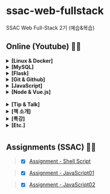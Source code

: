 # ssac-web-fullstack

SSAC Web Full-Stack 2기 (예습&복습)

## Online (Youtube) 🚴‍♀️

<details>
  <summary> <strong> [Linux & Docker] </strong> </summary>

> - [x] [Linux 01 - 리눅스 기초](https://github.com/ding-co/ssac-web-fullstack/blob/main/Note/Linux/Linux-basic/Linux01.md)

> - [ ] [Linux 02 - vi 에디터](https://github.com/ding-co/ssac-web-fullstack/blob/main/Note/Linux/Linux-basic/Linux02.md)

> - [ ] [Linux 03 - python, telnet, putty, git 설치](https://github.com/ding-co/ssac-web-fullstack/blob/main/Note/Linux/Linux-basic/Linux03.md)

> - [ ] [Linux 04 - 도커에서 리눅스 컨테이너 구동 팁](https://github.com/ding-co/ssac-web-fullstack/blob/main/Note/Linux/Linux-basic/Linux04.md)

> - [ ] [Linux 05 - Shell Script & Cron](https://github.com/ding-co/ssac-web-fullstack/blob/main/Note/Linux/Linux-basic/Linux05.md)

<br/>

> - [ ] [Docker 01 - 도커 개념](https://github.com/ding-co/ssac-web-fullstack/blob/main/Note/Docker/Docker-basic/Docker01.md)

> - [ ] [Docker 02 - 도커 설치하기](https://github.com/ding-co/ssac-web-fullstack/blob/main/Note/Docker/Docker-basic/Docker02.md)

> - [ ] [Docker 03 - 도커 기본 명령어](https://github.com/ding-co/ssac-web-fullstack/blob/main/Note/Docker/Docker-basic/Docker03.md)

> - [ ] [Docker 04 - 오라클, MySQL 설치](https://github.com/ding-co/ssac-web-fullstack/blob/main/Note/Docker/Docker-basic/Docker04.md)

<br/>

> - [x] [풀스택#1 - Linux, Cloud, Serverless 소개](https://github.com/ding-co/ssac-web-fullstack/blob/main/Note/Linux/Linux-full-stack/Linux-full-stack01.md)

> - [x] [풀스택#2 - NCP(Naver Cloud Platform) CentOS 서버 생성 및 설정](https://github.com/ding-co/ssac-web-fullstack/blob/main/Note/Linux/Linux-full-stack/Linux-full-stack02.md)

> - [x] [풀스택#3 - Linux CentOS7에 Nginx 웹서버 설치하기](https://github.com/ding-co/ssac-web-fullstack/blob/main/Note/Linux/Linux-full-stack/Linux-full-stack03.md)

> - [x] [풀스택#4 - Linux 서버에 Volta, node, pm2, python 설치](https://github.com/ding-co/ssac-web-fullstack/blob/main/Note/Linux/Linux-full-stack/Linux-full-stack04.md)

> - [x] [풀스택#5 - CentOS7에 MySQL8 설치](https://github.com/ding-co/ssac-web-fullstack/blob/main/Note/Linux/Linux-full-stack/Linux-full-stack05.md)

> - [x] [풀스택#6 - Nginx 셋팅 및 무료 HTTPS 인증서 설치](https://github.com/ding-co/ssac-web-fullstack/blob/main/Note/Linux/Linux-full-stack/Linux-full-stack06.md)

> - [x] [풀스택#7 - docker image 만들기 1](https://github.com/ding-co/ssac-web-fullstack/blob/main/Note/Linux/Linux-full-stack/Linux-full-stack07.md)

> - [x] [풀스택#8 - docker image 만들기 2](https://github.com/ding-co/ssac-web-fullstack/blob/main/Note/Linux/Linux-full-stack/Linux-full-stack08.md)

> - [x] [풀스택#9 - docker image 만들기 정리](https://github.com/ding-co/ssac-web-fullstack/blob/main/Note/Linux/Linux-full-stack/Linux-full-stack09.md)

> - [x] [풀스택#10 - Linux 명령어와 쉘 스크립트 1](https://github.com/ding-co/ssac-web-fullstack/blob/main/Note/Linux/Linux-full-stack/Linux-full-stack10.md)

> - [x] [풀스택#11 - Linux 명령어와 쉘 스크립트 2](https://github.com/ding-co/ssac-web-fullstack/blob/main/Note/Linux/Linux-full-stack/Linux-full-stack11.md)

> - [x] [풀스택#12 - 실무에서 꼭 필요한 기술 1](https://github.com/ding-co/ssac-web-fullstack/blob/main/Note/Linux/Linux-full-stack/Linux-full-stack12.md)

> - [x] [풀스택#13 - 실무에서 꼭 필요한 기술 2](https://github.com/ding-co/ssac-web-fullstack/blob/main/Note/Linux/Linux-full-stack/Linux-full-stack13.md)

<br/>

> - [x] [Tip#1 - 쉘 스크립트에 프로다운 우아한 옵션 주기](https://github.com/ding-co/ssac-web-fullstack/blob/main/Note/Linux/Linux-tip/Linux-tip01.md)

> - [x] [Tip#2 - 쉘 스크립트를 시스템 명령으로 등록](https://github.com/ding-co/ssac-web-fullstack/blob/main/Note/Linux/Linux-tip/Linux-tip02.md)

</details>

<details>

  <summary> <strong> [MySQL] </strong> </summary>

> - [x] [MySQL 01 - Database 및 User 생성](https://github.com/ding-co/ssac-web-fullstack/blob/main/Note/MySQL/MySQL-basic/MySQL01.md)

> - [x] [MySQL 02 - Table 생성, 한글 설정, Session 개념](https://github.com/ding-co/ssac-web-fullstack/blob/main/Note/MySQL/MySQL-basic/MySQL02.md)

> - [x] [MySQL 03 - Table Altering, Sample Data 자동 등록](https://github.com/ding-co/ssac-web-fullstack/blob/main/Note/MySQL/MySQL-basic/MySQL03.md)

> - [x] [MySQL 04 - Insert, Select, Update, Delete 문](https://github.com/ding-co/ssac-web-fullstack/blob/main/Note/MySQL/MySQL-basic/MySQL04.md)

> - [x] [MySQL 05 - 관계(Foreign Key)와 index의 개념](https://github.com/ding-co/ssac-web-fullstack/blob/main/Note/MySQL/MySQL-basic/MySQL05.md)

> - [x] [MySQL 06 - Join Tables 테이블 조인하기](https://github.com/ding-co/ssac-web-fullstack/blob/main/Note/MySQL/MySQL-basic/MySQL06.md)

> - [x] [MySQL 07 - 내장함수와 트랜잭션](https://github.com/ding-co/ssac-web-fullstack/blob/main/Note/MySQL/MySQL-basic/MySQL07.md)

> - [ ] [MySQL 08 - 연습문제 풀이](https://github.com/ding-co/ssac-web-fullstack/blob/main/Note/MySQL/MySQL-basic/MySQL08.md)

> - [ ] [MySQL 09 - 뷰와 트리거, UNION, @rownum](https://github.com/ding-co/ssac-web-fullstack/blob/main/Note/MySQL/MySQL-basic/MySQL09.md)

> - [ ] [MySQL 10 - Stored Function & Procedure](https://github.com/ding-co/ssac-web-fullstack/blob/main/Note/MySQL/MySQL-basic/MySQL10.md)

> - [ ] [MySQL 11 - Cursor를 이용한 프로시저 작성](https://github.com/ding-co/ssac-web-fullstack/blob/main/Note/MySQL/MySQL-basic/MySQL11.md)

> - [ ] [MySQL 12 - View, Trigger, Function, Procedure 최종 평가 문제 풀이](https://github.com/ding-co/ssac-web-fullstack/blob/main/Note/MySQL/MySQL-basic/MySQL12.md)

> - [ ] [MySQL 13 - Backup & Restore](https://github.com/ding-co/ssac-web-fullstack/blob/main/Note/MySQL/MySQL-basic/MySQL13.md)

<br/>

> - [x] [풀스택#14 - MySQL 샘플 데이터 생성](https://github.com/ding-co/ssac-web-fullstack/blob/main/Note/MySQL/MySQL-full-stack/MySQL-full-stack14.md)

> - [x] [풀스택#15 - MySQL DCL, DDL](https://github.com/ding-co/ssac-web-fullstack/blob/main/Note/MySQL/MySQL-full-stack/MySQL-full-stack15.md)

> - [x] [풀스택#16 - MySQL DML, TCL](https://github.com/ding-co/ssac-web-fullstack/blob/main/Note/MySQL/MySQL-full-stack/MySQL-full-stack16.md)

> - [ ] [풀스택#17 - Mysql View, Trigger, Function, Procedure](https://github.com/ding-co/ssac-web-fullstack/blob/main/Note/MySQL/MySQL-full-stack/MySQL-full-stack17.md)

> - [ ] [풀스택#18 - MySQL 유용한 내장 함수](https://github.com/ding-co/ssac-web-fullstack/blob/main/Note/MySQL/MySQL-full-stack/MySQL-full-stack18.md)

> - [ ] [풀스택#19 - MySQL With - CTE로 복잡한 쿼리 쉽게 코딩](https://github.com/ding-co/ssac-web-fullstack/blob/main/Note/MySQL/MySQL-full-stack/MySQL-full-stack19.md)

> - [ ] [풀스택#20 - MySQL 편리한 윈도우 함수 사용](https://github.com/ding-co/ssac-web-fullstack/blob/main/Note/MySQL/MySQL-full-stack/MySQL-full-stack20.md)

> - [ ] [풀스택#21 - MySQL JSON 데이터 타입 사용](https://github.com/ding-co/ssac-web-fullstack/blob/main/Note/MySQL/MySQL-full-stack/MySQL-full-stack21.md)

> - [x] [풀스택#22 - MySQL 데이터 모델 설계, 실무 프로젝트 시작 및 설계](https://github.com/ding-co/ssac-web-fullstack/blob/main/Note/MySQL/MySQL-full-stack/MySQL-full-stack22.md)

> - [ ] [풀스택#23 - MySQL X DevApI를 이용한 NoSQL 구현 및 채팅 데이터 모델 구성](https://github.com/ding-co/ssac-web-fullstack/blob/main/Note/MySQL/MySQL-full-stack/MySQL-full-stack23.md)

> - [ ] [풀스택#24 - MySQL 성능 향상 기법 (인덱스, Full text search, partition)](https://github.com/ding-co/ssac-web-fullstack/blob/main/Note/MySQL/MySQL-full-stack/MySQL-full-stack24.md)

> - [ ] [풀스택#25 - MySQL 실무에서 가장 중요한 기술 (백업, 복구, 이관, 리플리케이션)](https://github.com/ding-co/ssac-web-fullstack/blob/main/Note/MySQL/MySQL-full-stack/MySQL-full-stack25.md)

<br/>

> - [ ] [Tip#1 - MySQL Drop table with Foreign Key](https://github.com/ding-co/ssac-web-fullstack/blob/main/Note/MySQL/MySQL-tip/MySQL-tip01.md)

> - [ ] [Tip#2 - MySQL rollup 과 pivot](https://github.com/ding-co/ssac-web-fullstack/blob/main/Note/MySQL/MySQL-tip/MySQL-tip02.md)

> - [ ] [Tip#3 - Linux, MySQL 오라클 클라우드 무료 서버 사용하기](https://github.com/ding-co/ssac-web-fullstack/blob/main/Note/MySQL/MySQL-tip/MySQL-tip03.md)

</details>

<details>
  <summary> <strong> [Flask] </strong> </summary>

> - [x] [풀스택#26 Flask 실무 - 설치, VS Code 세팅, 디버깅, 테스트](https://github.com/ding-co/ssac-web-fullstack/blob/main/Note/Flask/Flask-full-stack/Flask-full-stack26.md)

</details>

<details>
  <summary> <strong> [Git & Github] </strong> </summary>

> - [x] [Git with Github 01 - Git 시작](https://github.com/ding-co/ssac-web-fullstack/blob/main/Note/Git&Github/Git&Github-basic/Git&Github01.md)

> - [x] [Git with Github 02 - Reset, Revert & Merge](https://github.com/ding-co/ssac-web-fullstack/blob/main/Note/Git&Github/Git&Github-basic/Git&Github02.md)

> - [x] [Git with Github 03 - Git Branch](https://github.com/ding-co/ssac-web-fullstack/blob/main/Note/Git&Github/Git&Github-basic/Git&Github03.md)

> - [x] [Git with Github 04 - 총정리](https://github.com/ding-co/ssac-web-fullstack/blob/main/Note/Git&Github/Git&Github-basic/Git&Github04.md)

<br/>

> - [ ] [풀스택#27 Git 실무 01 - rebase, fork & pull request etc.](https://github.com/ding-co/ssac-web-fullstack/blob/main/Note/Git&Github/Git&Github-full-stack/Git&Github-full-stack27.md)

> - [ ] [풀스택#28 Git 실무 02 - Git Flow 개념 및 실제 사례](https://github.com/ding-co/ssac-web-fullstack/blob/main/Note/Git&Github/Git&Github-full-stack/Git&Github-full-stack28.md)

> - [ ] [풀스택#29 Git 실무 03 - Git Trouble Shooting](https://github.com/ding-co/ssac-web-fullstack/blob/main/Note/Git&Github/Git&Github-full-stack/Git&Github-full-stack29.md)

<br/>

> - [x] [Tip#1 - Github Branch 사용법](https://github.com/ding-co/ssac-web-fullstack/blob/main/Note/Git&Github/Git&Github-tip/Git&Github-tip01.md)

</details>

<details>
  <summary> <strong> [JavaScript] </strong> </summary>

> - [x] [풀스택#1 - JS 제대로 배우기 소개](https://github.com/ding-co/ssac-web-fullstack/blob/main/Note/JavaScript/JavaScript-full-stack/JavaScript-full-stack01.md)

> - [ ] [풀스택#2 - JS VSCode 세팅, 유용한 Extension 설치, 단축키](https://github.com/ding-co/ssac-web-fullstack/blob/main/Note/JavaScript/JavaScript-full-stack/JavaScript-full-stack02.md)

> - [x] [풀스택#3 - JS 변수, 상수, 데이터 타입, 호이스팅, 스코프 체인](https://github.com/ding-co/ssac-web-fullstack/blob/main/Note/JavaScript/JavaScript-full-stack/JavaScript-full-stack03.md)

> - [ ] [풀스택#4 - 함수](https://github.com/ding-co/ssac-web-fullstack/blob/main/Note/JavaScript/JavaScript-full-stack/JavaScript-full-stack04.md)

> - [x] [풀스택#5 - 변수와 함수의 호이스팅이란?](https://github.com/ding-co/ssac-web-fullstack/blob/main/Note/JavaScript/JavaScript-full-stack/JavaScript-full-stack05.md)

> - [x] [풀스택#12 - 클래스](https://github.com/ding-co/ssac-web-fullstack/blob/main/Note/JavaScript/JavaScript-full-stack/JavaScript-full-stack12.md)

> - [ ] [풀스택#13 - 배열1](https://github.com/ding-co/ssac-web-fullstack/blob/main/Note/JavaScript/JavaScript-full-stack/JavaScript-full-stack13.md)

> - [ ] [풀스택#14 - 배열2](https://github.com/ding-co/ssac-web-fullstack/blob/main/Note/JavaScript/JavaScript-full-stack/JavaScript-full-stack14.md)

> - [x] [풀스택#15 - Number & Math](https://github.com/ding-co/ssac-web-fullstack/blob/main/Note/JavaScript/JavaScript-full-stack/JavaScript-full-stack15.md)

> - [ ] [풀스택#16 - Date](https://github.com/ding-co/ssac-web-fullstack/blob/main/Note/JavaScript/JavaScript-full-stack/JavaScript-full-stack16.md)

> - [ ] [풀스택#17 - string, 정규식](https://github.com/ding-co/ssac-web-fullstack/blob/main/Note/JavaScript/JavaScript-full-stack/JavaScript-full-stack17.md)

> - [ ] [풀스택#18 - Symbol (Enum, Iterator)](https://github.com/ding-co/ssac-web-fullstack/blob/main/Note/JavaScript/JavaScript-full-stack/JavaScript-full-stack18.md)

</details>

<details>
  <summary> <strong> [Node & Vue.js] </strong> </summary>

> - [ ] [node & vue.js #1 - node.js 시작하기](https://github.com/ding-co/ssac-web-fullstack/blob/main/Note/Node&Vue/Node&Vue01.md)

> - [ ] [node & vue.js #2 - mysql 모듈](https://github.com/ding-co/ssac-web-fullstack/blob/main/Note/Node&Vue/Node&Vue02.md)

> - [ ] [node & vue.js #3 - socket.io 채팅 서비스](https://github.com/ding-co/ssac-web-fullstack/blob/main/Note/Node&Vue/Node&Vue03.md)

> - [ ] [node & vue.js #4 - vue.js 시작하기](https://github.com/ding-co/ssac-web-fullstack/blob/main/Note/Node&Vue/Node&Vue04.md)

> - [ ] [node & vue.js #5 - vue.js 연습](https://github.com/ding-co/ssac-web-fullstack/blob/main/Note/Node&Vue/Node&Vue05.md)

> - [ ] [node & vue.js #6 - Router, EventBus, Lodash, Axios, Mixin](https://github.com/ding-co/ssac-web-fullstack/blob/main/Note/Node&Vue/Node&Vue06.md)

> - [ ] [node & vue.js #7 - vue.js 설문 시스템](https://github.com/ding-co/ssac-web-fullstack/blob/main/Note/Node&Vue/Node&Vue07.md)

</details>

<br/>

<details>
  <summary> <strong> [Tip & Talk] </strong> </summary>

> - [x] [Tip & Talk 01 - 왜 풀스택인가? (개발자 커리어 패스)](https://github.com/ding-co/ssac-web-fullstack/blob/main/Note/Tip&Talk/Tip&Talk01.md)

> - [x] [Tip & Talk 02 - 변수 선언과 GC의 원리](https://github.com/ding-co/ssac-web-fullstack/blob/main/Note/Tip&Talk/Tip&Talk02.md)

> - [x] [Tip & Talk 03 - null과 undefined 값의 메모리 할당](https://github.com/ding-co/ssac-web-fullstack/blob/main/Note/Tip&Talk/Tip&Talk03.md)

> - [ ] [Tip & Talk 04 - JS의 역사와 프로그래밍 언어의 트렌드와 역사](https://github.com/ding-co/ssac-web-fullstack/blob/main/Note/Tip&Talk/Tip&Talk04.md)

> - [x] [Tip & Talk 05 - SW 공학 옵저버 패턴, MVC 패턴](https://github.com/ding-co/ssac-web-fullstack/blob/main/Note/Tip&Talk/Tip&Talk05.md)

> - [x] [Tip & Talk 06 - 원시타입이 불변성인 이유](https://github.com/ding-co/ssac-web-fullstack/blob/main/Note/Tip&Talk/Tip&Talk06.md)

> - [ ] [Tip & Talk 07 - ](https://github.com/ding-co/ssac-web-fullstack/blob/main/Note/Tip&Talk/Tip&Talk07.md)

> - [x] [Tip & Talk 08 - WAS와 WS의 차이점](https://github.com/ding-co/ssac-web-fullstack/blob/main/Note/Tip&Talk/Tip&Talk08.md)

> - [ ] [Tip & Talk 09 - 콜백함수란?](https://github.com/ding-co/ssac-web-fullstack/blob/main/Note/Tip&Talk/Tip&Talk09.md)

> - [ ] [Tip & Talk 10 - Object의 깊은복사 vs. 얕은 복사](https://github.com/ding-co/ssac-web-fullstack/blob/main/Note/Tip&Talk/Tip&Talk10.md)

> - [x] [Tip & Talk 11 - Daemon, Packet, Charset, SSH, HTTPS 그리고 라떼는?](https://github.com/ding-co/ssac-web-fullstack/blob/main/Note/Tip&Talk/Tip&Talk11.md)

> - [ ] [Tip & Talk 12 - 개발자 취업 All-In-One](https://github.com/ding-co/ssac-web-fullstack/blob/main/Note/Tip&Talk/Tip&Talk12.md)

> - [x] [Tip & Talk 13 - 실무 스터디 팁, 인터넷 원리, 네트워크, 도커, 클라우드](https://github.com/ding-co/ssac-web-fullstack/blob/main/Note/Tip&Talk/Tip&Talk13.md)

> - [x] [Tip & Talk 14 - NCP 접속용 IP와 공인 IP의 차이](https://github.com/ding-co/ssac-web-fullstack/blob/main/Note/Tip&Talk/Tip&Talk14.md)

> - [x] [Tip & Talk 15 - 프로그래밍 기초 이론 공부 순서와 요령](https://github.com/ding-co/ssac-web-fullstack/blob/main/Note/Tip&Talk/Tip&Talk15.md)

> - [ ] [Tip & Talk 16 - let 호이스팅](https://github.com/ding-co/ssac-web-fullstack/blob/main/Note/Tip&Talk/Tip&Talk16.md)

</details>

<details>
  <summary> <strong> [책 소개] </strong> </summary>

> - [x] [책 소개 - 프로그래밍 공부는 책으로 하자?](https://github.com/ding-co/ssac-web-fullstack/blob/main/Note/Book/Book.md)

> - [ ] [책 소개 - 모던 자바스크립트 Deep Dive 1부](https://github.com/ding-co/ssac-web-fullstack/blob/main/Note/Book/Deep-dive01.md)

</details>

<details>
  <summary> <strong> [특강] </strong> </summary>

> - [x] [2022 카카오 신입 개발자 블라인드 채용](https://github.com/ding-co/ssac-web-fullstack/blob/main/Note/Special/Kakao-2022.md)

> - [ ] [숫자야구게임 풀이](https://github.com/ding-co/ssac-web-fullstack/blob/main/Note/Special/Baseball-game.md)

</details>

<details>
  <summary> <strong> [Etc.] </strong> </summary>

> - [ ] [컴퓨터 구조](https://github.com/ding-co/ssac-web-fullstack/blob/main/Note/Etc/Architecture.md)

> - [ ] [Qunit - JS 단위 테스트](https://github.com/ding-co/ssac-web-fullstack/blob/main/Note/Etc/Qunit.md)

> - [ ] [JS - ES6 주요 기능](https://github.com/ding-co/ssac-web-fullstack/blob/main/Note/Etc/ES6.md)

> - [ ] [MySQL - DB 이관](https://github.com/ding-co/ssac-web-fullstack/blob/main/Note/Etc/DB-migration.md)

> - [ ] [웹개발 01 - 웹과 인터넷의 이해](https://github.com/ding-co/ssac-web-fullstack/blob/main/Note/Etc/Web01.md)

> - [ ] [웹개발 02 - HTML 한방에 정리하기](https://github.com/ding-co/ssac-web-fullstack/blob/main/Note/Etc/Web02.md)

> - [ ] [웹개발 03 - CSS 한방에 정리하기](https://github.com/ding-co/ssac-web-fullstack/blob/main/Note/Etc/Web03.md)

> - [ ] [웹개발 04.1 - JS 한방에 정리하기 1](https://github.com/ding-co/ssac-web-fullstack/blob/main/Note/Etc/Web04-1.md)

> - [ ] [웹개발 04.2 - JS 한방에 정리하기 2](https://github.com/ding-co/ssac-web-fullstack/blob/main/Note/Etc/Web04-2.md)

> - [ ] [웹개발 05.1 - jQuery 한방에 정리하기 1](https://github.com/ding-co/ssac-web-fullstack/blob/main/Note/Etc/Web05-1.md)

> - [ ] [웹개발 05.2 - jQuery 한방에 정리하기 2](https://github.com/ding-co/ssac-web-fullstack/blob/main/Note/Etc/Web05-2.md)

> - [ ] [웹개발 06 - Handlebars](https://github.com/ding-co/ssac-web-fullstack/blob/main/Note/Etc/Web06.md)

</details>

#

## Assignments (SSAC) 👨‍💻

> - [x] [Assignment - Shell Script](https://github.com/ding-co/ssac-web-fullstack/blob/main/Assignment/week02_08-14/ding-co.md)

> - [x] [Assignment - JavaScript01](https://github.com/ding-co/ssac-web-fullstack/blob/main/Assignment/week03_08-21/ding-co.md)

> - [x] [Assignment - JavaScript02](https://github.com/ding-co/ssac-web-fullstack/blob/main/Assignment/compose_es5/ding-co.md)
